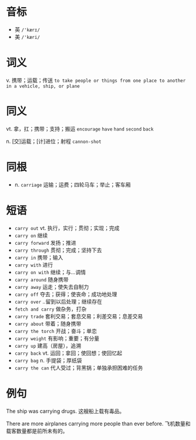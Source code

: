 # 音标

- 英 `/'kærɪ/`
- 美 `/'kæri/`

# 词义

v. 携带；运载；传送
`to take people or things from one place to another in a vehicle, ship, or plane`

# 同义

vt. 拿，扛；携带；支持；搬运
`encourage` `have` `hand` `second` `back`

n. [交]运载；[计]进位；射程
`cannon-shot`

# 同根

- n. `carriage` 运输；运费；四轮马车；举止；客车厢

# 短语

- `carry out` vt. 执行，实行；贯彻；实现；完成
- `carry on` 继续
- `carry forward` 发扬；推进
- `carry through` 贯彻；完成；坚持下去
- `carry in` 携带；输入
- `carry with` 进行
- `carry on with` 继续；与…调情
- `carry around` 随身携带
- `carry away` 运走；使失去自制力
- `carry off` 夺去；获得；使丧命；成功地处理
- `carry over` ..留到以后处理；继续存在
- `fetch and carry` 做杂务，打杂
- `carry trade` 套利交易；套息交易；利差交易；息差交易
- `carry about` 带着；随身携带
- `carry the torch` 开战；奋斗；单恋
- `carry weight` 有影响；重要；有分量
- `carry up` 建高（房屋），追溯
- `carry back` vt. 运回；拿回；使回想；使回忆起
- `carry bag` n. 手提袋；厚纸袋
- `carry the can` 代人受过；背黑锅；单独承担困难的任务

# 例句

The ship was carrying drugs.
这艘船上载有毒品。

There are more airplanes carrying more people than ever before.
飞机数量和载客数量都是前所未有的。


